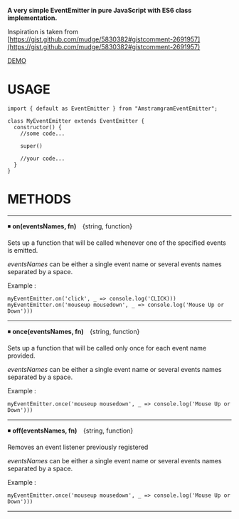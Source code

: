 **A very simple EventEmitter in pure JavaScript with ES6 class implementation.**

Inspiration is taken from [https://gist.github.com/mudge/5830382#gistcomment-2691957](https://gist.github.com/mudge/5830382#gistcomment-2691957)

[DEMO](https://amstramgram75.github.io/amstramgramEventEmitter/)

# USAGE

```
import { default as EventEmitter } from "AmstramgramEventEmitter";

class MyEventEmitter extends EventEmitter {
  constructor() {
    //some code...

    super()

    //your code...
  }
}
```
# METHODS
___
:black_medium_small_square: __on(eventsNames, fn)__&ensp;&ensp;{string, function}

Sets up a function that will be called whenever one of the specified events is emitted.

_eventsNames_ can be either a single event name or several events names separated by a space.

Example :
```
myEventEmitter.on('click', _ => console.log('CLICK)))
myEventEmitter.on('mouseup mousedown', _ => console.log('Mouse Up or Down')))
```
___
:black_medium_small_square: __once(eventsNames, fn)__&ensp;&ensp;{string, function}

Sets up a function that will be called only once for each event name provided.

_eventsNames_ can be either a single event name or several events names separated by a space.

Example :
```
myEventEmitter.once('mouseup mousedown', _ => console.log('Mouse Up or Down')))
```
___
:black_medium_small_square: __off(eventsNames, fn)__&ensp;&ensp;{string, function}

Removes an event listener previously registered

_eventsNames_ can be either a single event name or several events names separated by a space.

Example :
```
myEventEmitter.once('mouseup mousedown', _ => console.log('Mouse Up or Down')))
```
___
